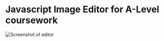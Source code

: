 # Javascript Image Editor for A-Level coursework
![Screenshot of editor](https://user-images.githubusercontent.com/87612518/231227660-d4ea4359-6bd3-4913-84ac-d4645f4889b3.PNG)
